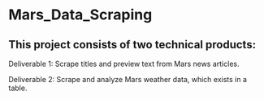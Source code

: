 # Mars_Data_Scraping
## This project consists of two technical products:
Deliverable 1: Scrape titles and preview text from Mars news articles.

Deliverable 2: Scrape and analyze Mars weather data, which exists in a table.
